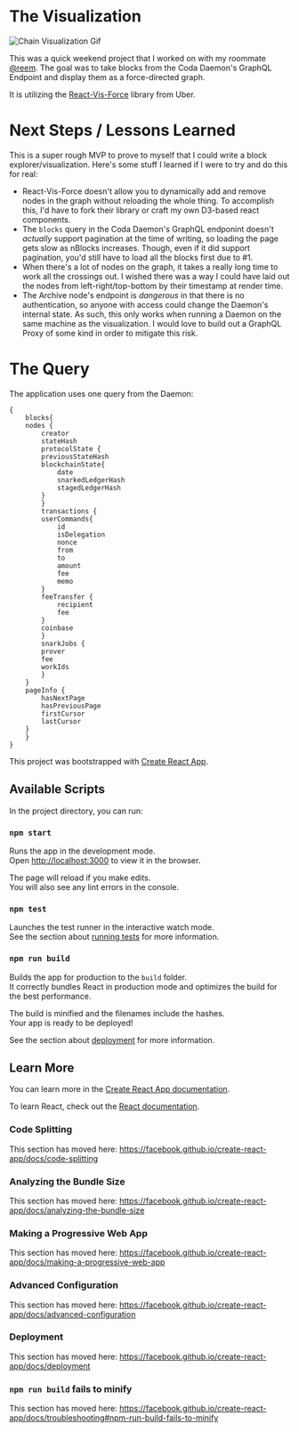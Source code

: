 # The Visualization

![Chain Visualization Gif](/docs/assets/chain-visualization.gif)

This was a quick weekend project that I worked on with my roommate [@reem](https://github.com/reem). The goal was to take blocks from the Coda Daemon's GraphQL Endpoint and display them as a force-directed graph. 

It is utilizing the [React-Vis-Force](https://github.com/uber/react-vis-force) library from Uber.

# Next Steps / Lessons Learned

This is a super rough MVP to prove to myself that I could write a block explorer/visualization. Here's some stuff I learned if I were to try and do this for real: 
- React-Vis-Force doesn't allow you to dynamically add and remove nodes in the graph without reloading the whole thing. To accomplish this, I'd have to fork their library or craft my own D3-based react components. 
- The `blocks` query in the Coda Daemon's GraphQL endponint doesn't *actually* support pagination at the time of writing, so loading the page gets slow as nBlocks increases. Though, even if it did support pagination, you'd still have to load all the blocks first due to #1. 
- When there's a lot of nodes on the graph, it takes a really long time to work all the crossings out. I wished there was a way I could have laid out the nodes from left-right/top-bottom by their timestamp at render time. 
- The Archive node's endpoint is *dangerous* in that there is no authentication, so anyone with access could change the Daemon's internal state. As such, this only works when running a Daemon on the same machine as the visualization. I would love to build out a GraphQL Proxy of some kind in order to mitigate this risk. 

# The Query

The application uses one query from the Daemon: 
```
{
    blocks{
    nodes {
        creator
        stateHash
        protocolState {
        previousStateHash
        blockchainState{
            date
            snarkedLedgerHash
            stagedLedgerHash
        }
        }
        transactions {
        userCommands{
            id
            isDelegation
            nonce
            from
            to
            amount
            fee
            memo
        }
        feeTransfer {
            recipient
            fee
        }
        coinbase
        }
        snarkJobs {
        prover
        fee
        workIds
        }
    }
    pageInfo {
        hasNextPage
        hasPreviousPage
        firstCursor
        lastCursor
    }
    }
}
```

This project was bootstrapped with [Create React App](https://github.com/facebook/create-react-app).

## Available Scripts

In the project directory, you can run:

### `npm start`

Runs the app in the development mode.<br>
Open [http://localhost:3000](http://localhost:3000) to view it in the browser.

The page will reload if you make edits.<br>
You will also see any lint errors in the console.

### `npm test`

Launches the test runner in the interactive watch mode.<br>
See the section about [running tests](https://facebook.github.io/create-react-app/docs/running-tests) for more information.

### `npm run build`

Builds the app for production to the `build` folder.<br>
It correctly bundles React in production mode and optimizes the build for the best performance.

The build is minified and the filenames include the hashes.<br>
Your app is ready to be deployed!

See the section about [deployment](https://facebook.github.io/create-react-app/docs/deployment) for more information.

## Learn More

You can learn more in the [Create React App documentation](https://facebook.github.io/create-react-app/docs/getting-started).

To learn React, check out the [React documentation](https://reactjs.org/).

### Code Splitting

This section has moved here: https://facebook.github.io/create-react-app/docs/code-splitting

### Analyzing the Bundle Size

This section has moved here: https://facebook.github.io/create-react-app/docs/analyzing-the-bundle-size

### Making a Progressive Web App

This section has moved here: https://facebook.github.io/create-react-app/docs/making-a-progressive-web-app

### Advanced Configuration

This section has moved here: https://facebook.github.io/create-react-app/docs/advanced-configuration

### Deployment

This section has moved here: https://facebook.github.io/create-react-app/docs/deployment

### `npm run build` fails to minify

This section has moved here: https://facebook.github.io/create-react-app/docs/troubleshooting#npm-run-build-fails-to-minify

